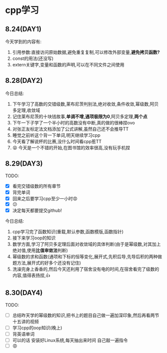 # cpp学习
## 8.24(DAY1)
今天学到的内容有:
1. 引用参数:直接访问原始数据,避免重复复制,可以修改外部变量,**避免拷贝函数?**
2. const的用法(还没写)
3. extern关键字,变量和函数的声明,可以在不同文件之间使用

## 8.28(DAY2)
今日总结:
1. 下午学习了高数的交错级数,莱布尼茨判别法,绝对收敛,条件收敛,幂级数,阿贝多定理,收敛域
2. 记住莱布尼茨的十块钱故事,**单调不增,通项极限为0**,阿贝多定理,**两个点**
3. 下午一下子学了一个半小时的高数没有中断,真的做的很棒捏ovo
4. 对张正友标定法文档添加了公式讲解,虽然自己还不会推导TT
5. 睡觉之前听这个背一下单词,明天继续学习cpp
6. 今天看了解说杯的比赛,没什么时间看cpp惹TT
7. :stuck_out_tongue_closed_eyes: 今天是一个不错的开始,在图书馆的效率很高,没有玩手机捏


## 8.29(DAY3)
TODO:  
- [x] 看完交错级数的所有章节
- [x] 背完单词
- [x] 回来之后要学习cpp至少一小时:rage:
- [x] :confused:
- [x] 决定每天都要提交github!

今日总结:  
1. cpp学习完了函数知识(重载,默认参数,函数模版,函数指针)
2. 接下来学习oop的知识
3. 数学方面,学习了阿贝多定理后面对收敛域的具体判断(由于是幂级数,对其加上绝对值,使用**比值审敛法**判断)
4. 幂级数的求和函数(通项和下标的恒等变化,展开式,先积后导,先导后积的两种做题方法,展开式的好多个还没有记住)
5. 洗澡完身上香香的,然后今天还利用了宿舍没有电的时间,在宿舍看完了级数的内容,值得表扬捏,:+1:


## 8.30(DAY4)
TODO:
- [ ] 总结昨天学的幂级数的知识,把书上的题目自己做一遍加深印象,然后再看两节十五讲的视频
- [ ] 学习cpp的oop知识(晚上)
- [ ] 背英语单词
- [ ] 可以的话 安装好Linux系统,每天抽出来时间 自己敲一遍指令
- [ ] :rage:
